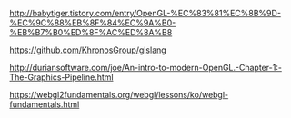 

http://babytiger.tistory.com/entry/OpenGL-%EC%83%81%EC%8B%9D-%EC%9C%88%EB%8F%84%EC%9A%B0-%EB%B7%B0%ED%8F%AC%ED%8A%B8


https://github.com/KhronosGroup/glslang

http://duriansoftware.com/joe/An-intro-to-modern-OpenGL.-Chapter-1:-The-Graphics-Pipeline.html

https://webgl2fundamentals.org/webgl/lessons/ko/webgl-fundamentals.html
